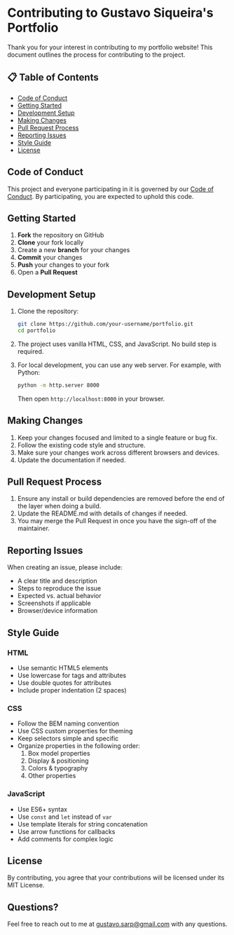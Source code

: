 # Contributing to Gustavo Siqueira's Portfolio

Thank you for your interest in contributing to my portfolio website! This
document outlines the process for contributing to the project.

## 📋 Table of Contents

- [Code of Conduct](#code-of-conduct)
- [Getting Started](#getting-started)
- [Development Setup](#development-setup)
- [Making Changes](#making-changes)
- [Pull Request Process](#pull-request-process)
- [Reporting Issues](#reporting-issues)
- [Style Guide](#style-guide)
- [License](#license)

## Code of Conduct

This project and everyone participating in it is governed by our
[Code of Conduct](CODE_OF_CONDUCT.md). By participating, you are expected to
uphold this code.

## Getting Started

1. **Fork** the repository on GitHub
2. **Clone** your fork locally
3. Create a new **branch** for your changes
4. **Commit** your changes
5. **Push** your changes to your fork
6. Open a **Pull Request**

## Development Setup

1. Clone the repository:

   ```bash
   git clone https://github.com/your-username/portfolio.git
   cd portfolio
   ```

2. The project uses vanilla HTML, CSS, and JavaScript. No build step is
   required.

3. For local development, you can use any web server. For example, with Python:

   ```bash
   python -m http.server 8000
   ```

   Then open `http://localhost:8000` in your browser.

## Making Changes

1. Keep your changes focused and limited to a single feature or bug fix.
2. Follow the existing code style and structure.
3. Make sure your changes work across different browsers and devices.
4. Update the documentation if needed.

## Pull Request Process

1. Ensure any install or build dependencies are removed before the end of the
   layer when doing a build.
2. Update the README.md with details of changes if needed.
3. You may merge the Pull Request in once you have the sign-off of the
   maintainer.

## Reporting Issues

When creating an issue, please include:

- A clear title and description
- Steps to reproduce the issue
- Expected vs. actual behavior
- Screenshots if applicable
- Browser/device information

## Style Guide

### HTML

- Use semantic HTML5 elements
- Use lowercase for tags and attributes
- Use double quotes for attributes
- Include proper indentation (2 spaces)

### CSS

- Follow the BEM naming convention
- Use CSS custom properties for theming
- Keep selectors simple and specific
- Organize properties in the following order:
  1. Box model properties
  2. Display & positioning
  3. Colors & typography
  4. Other properties

### JavaScript

- Use ES6+ syntax
- Use `const` and `let` instead of `var`
- Use template literals for string concatenation
- Use arrow functions for callbacks
- Add comments for complex logic

## License

By contributing, you agree that your contributions will be licensed under its
MIT License.

## Questions?

Feel free to reach out to me at
[gustavo.sarp@gmail.com](mailto:gustavo.sarp@gmail.com) with any questions.
